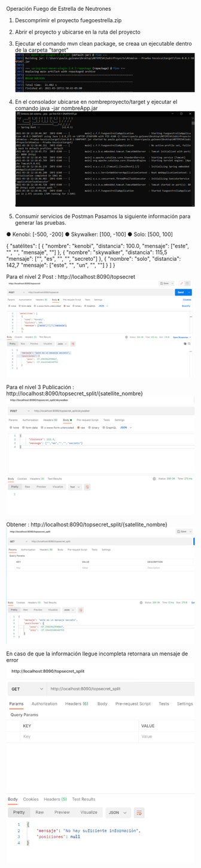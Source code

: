 Operación Fuego de Estrella de Neutrones

1. Descomprimir el proyecto fuegoestrella.zip

2. Abrir el proyecto y ubicarse en la ruta del proyecto 

3. Ejecutar el comando mvn clean package, se creaa un ejecutable dentro de la carpeta "target" 
![Con titulo](fotosPruebaTecnica/generarJar.PNG)

4. En el consolador ubicarse en nombreproyecto/target y ejecutar el comando java -jar nombreApp.jar
![Con titulo](fotosPruebaTecnica/jarApp.PNG)

5. Consumir servicios de Postman
Pasamos la siguiente información para generar las pruebas. 

● Kenobi: [-500, -200] 
● Skywalker: [100, -100] 
● Solo: [500, 100]

{ 
"satélites": [ 
    { 
 "nombre": "kenobi", 
 "distancia": 100.0, 
 "mensaje": ["este", "", "", "mensaje", ""] 
    }, 
    { 
 "nombre": "skywalker", 
 "distancia": 115,5 
 "mensaje": ["", "es", "", "", "secreto"] 
    }, 
    { 
 "nombre": "solo", 
 "distancia": 142,7 
 "mensaje": ["este", "", "un", "", ""] 
    } 
  ] 
} 

Para el nivel 2 
Post : http://localhost:8090/topsecret
![Con titulo](fotosPruebaTecnica/post_topsecret.PNG) 

Para el nivel 3 
Publicación : http://localhost:8090/topsecret_split/{satellite_nombre} 
![Con titulo](fotosPruebaTecnica/post_topsecretnombre.PNG) 

Obtener : http://localhost:8090/topsecret_split/{satellite_nombre} 
![Con titulo](fotosPruebaTecnica/gettopsecretnombre.PNG) 


En caso de que la información llegue incompleta retornara un mensaje de error
![Con titulo](fotosPruebaTecnica/errorGettopsecretnombre.PNG) 


